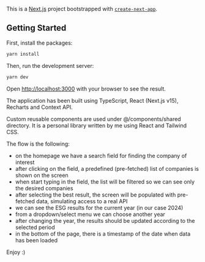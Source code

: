 This is a [Next.js](https://nextjs.org) project bootstrapped with [`create-next-app`](https://nextjs.org/docs/app/api-reference/cli/create-next-app).

## Getting Started

First, install the packages:

```bash
yarn install
```

Then, run the development server:

```bash
yarn dev
```

Open [http://localhost:3000](http://localhost:3000) with your browser to see the result.

The application has been built using TypeScript, React (Next.js v15), Recharts and Context API.

Custom reusable components are used under @/components/shared directory. It is a personal library written by me using React and Tailwind CSS.

The flow is the following:

- on the homepage we have a search field for finding the company of interest
- after clicking on the field, a predefined (pre-fetched) list of companies is shown on the screen
- when start typing in the field, the list will be filtered so we can see only the desired companies
- after selecting the best result, the screen will be populated with pre-fetched data, simulating access to a real API
- we can see the ESG results for the current year (in our case 2024)
- from a dropdown/select menu we can choose another year
- after changing the year, the results should be updated according to the selected period
- in the bottom of the page, there is a timestamp of the date when data has been loaded

Enjoy :)
